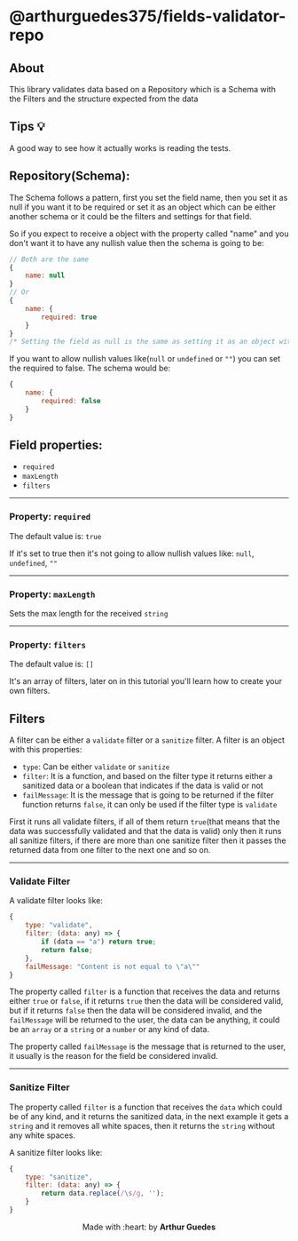 # @arthurguedes375/fields-validator-repo

## About
This library validates data based on a Repository which is a Schema with the Filters and the structure expected from the data

## Tips :bulb:
A good way to see how it actually works is reading the tests.

## Repository(Schema):
The Schema follows a pattern, first you set the field name, then you set it as null if you want it to be required or set it as an object which can be either another schema or it could be the filters and settings for that field.

So if you expect to receive a object with the property called "name" and you don't want it to have any nullish value then the schema is going to be:
```javascript
// Both are the same
{
    name: null
}
// Or
{
    name: {
        required: true
    }
}
/* Setting the field as null is the same as setting it as an object with only the "required: true" property*/
```

If you want to allow nullish values like(```null``` or ```undefined``` or ```""```) you can set the required to false. The schema would be:
```javascript
{
    name: {
        required: false
    }
}
```

## Field properties:
- ```required```
- ```maxLength```
- ```filters```
---
### Property: ```required```
The default value is: ```true```

If it's set to true then it's not going to allow nullish values like: ```null```, ```undefined```, ```""```

---
### Property: ```maxLength```
Sets the max length for the received ```string```

---
### Property: ```filters```
The default value is: ```[]```

It's an array of filters, later on in this tutorial you'll learn how to create your own filters.

## Filters
A filter can be either a ```validate``` filter or a ```sanitize``` filter.
A filter is an object with this properties:
- ```type```: Can be either ```validate``` or ```sanitize```
- ```filter```: It is a function, and based on the filter type it returns either a sanitized data or a boolean that indicates if the data is valid or not
- ```failMessage```: It is the message that is going to be returned if the filter function returns ```false```, it can only be used if the filter type is ```validate```

First it runs all validate filters, if all of them return ```true```(that means that the data was successfully validated and that the data is valid) only then it runs all sanitize filters, if there are more than one sanitize filter then it passes the returned data from one filter to the next one and so on.

---
### Validate Filter
A validate filter looks like:
```javascript
{
    type: "validate",
    filter: (data: any) => {
        if (data == "a") return true;
        return false;
    },
    failMessage: "Content is not equal to \"a\""
}
```
The property called ```filter``` is a function that receives the data and returns either ```true``` or ```false```, if it returns ```true``` then the data will be considered valid, but if it returns ```false``` then the data will be considered invalid, and the ```failMessage``` will be returned to the user, the data can be anything, it could be an ```array``` or a ```string``` or a ```number``` or any kind of data.

The property called ```failMessage``` is the message that is returned to the user, it usually is the reason for the field be considered invalid.

---
### Sanitize Filter
The property called ```filter``` is a function that receives the ```data``` which could be of any kind, and it returns the sanitized data, in the next example it gets a ```string``` and it removes all white spaces, then it returns the ```string``` without any white spaces.

A sanitize filter looks like:
```javascript
{
    type: "sanitize",
    filter: (data: any) => {
        return data.replace(/\s/g, '');
    }
}
```


<p align="center">Made with :heart: by <strong>Arthur Guedes</strong></p>